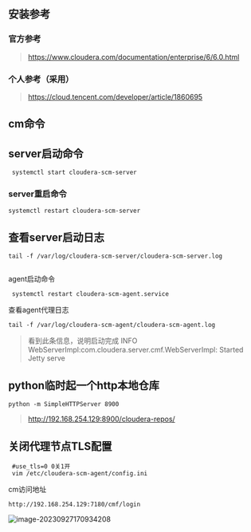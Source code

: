 ## 安装参考

### 官方参考

>  https://www.cloudera.com/documentation/enterprise/6/6.0.html

### 个人参考（采用）

> https://cloud.tencent.com/developer/article/1860695

## cm命令



## server启动命令

```
 systemctl start cloudera-scm-server
```

### server重启命令

```
systemctl restart cloudera-scm-server 
```

## 查看server启动日志

```
tail -f /var/log/cloudera-scm-server/cloudera-scm-server.log


```

agent启动命令

```
 systemctl restart cloudera-scm-agent.service
```

查看agent代理日志

```
tail -f /var/log/cloudera-scm-agent/cloudera-scm-agent.log
```



> 看到此条信息，说明启动完成 INFO WebServerImpl:com.cloudera.server.cmf.WebServerImpl: Started Jetty serve

## python临时起一个http本地仓库

```
python -m SimpleHTTPServer 8900
```

> http://192.168.254.129:8900/cloudera-repos/
>

## 关闭代理节点TLS配置

```
 #use_tls=0 0关1开
 vim /etc/cloudera-scm-agent/config.ini
```



cm访问地址

```
http://192.168.254.129:7180/cmf/login
```

![image-20230927170934208](https://s2.loli.net/2023/09/27/jM4h71GY5eHlron.png)
